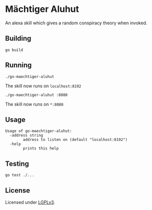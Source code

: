 # Mächtiger Aluhut

An alexa skill which gives a random conspiracy theory when invoked.

## Building

```
go build
```

## Running

```
./go-maechtiger-aluhut
```

The skill now runs on `localhost:8192`

```
./go-maechtiger-aluhut :8080
```

The skill now runs on `*:8080`

## Usage

```
Usage of go-maechtiger-aluhut:
  -address string
        address to listen on (default "localhost:8192")
  -help
        prints this help
```

## Testing

```
go test ./...
```

## License

Licensed under [LGPLv3](https://www.gnu.org/licenses/lgpl-3.0.html).
